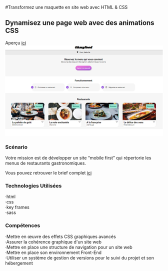 ﻿#Transformez une maquette en site web avec HTML & CSS
## Dynamisez une page web avec des animations CSS
Aperçu [ici](https://margyre.github.io/my_Ohmyfood/)<br>
[![Screen de mon projet oh my food](https://github.com/MargYre/my_Ohmyfood/blob/main/assets/ohmyfood-screen.png)](https://github.com/MargYre/my_Ohmyfood/blob/main/assets/ohmyfood-screen.png)
### Scénario
Votre mission est de développer un site “mobile first” qui répertorie les menus de restaurants gastronomiques.

Vous pouvez retrouver le brief complet [ici](https://s3-eu-west-1.amazonaws.com/course.oc-static.com/projects/DW_P3/Brief%20cre%CC%81atif%20-%20Ohmyfood!.pdf)<br>

### Technologies Utilisées
 ·html<br>
 ·css<br>
 ·key frames<br>
 ·sass<br>

### Compétences
 ·Mettre en œuvre des effets CSS graphiques avancés<br>
 ·Assurer la cohérence graphique d'un site web<br>
 ·Mettre en place une structure de navigation pour un site web<br>
 ·Mettre en place son environnement Front-End<br>
 ·Utiliser un système de gestion de versions pour le suivi du projet et son hébergement
